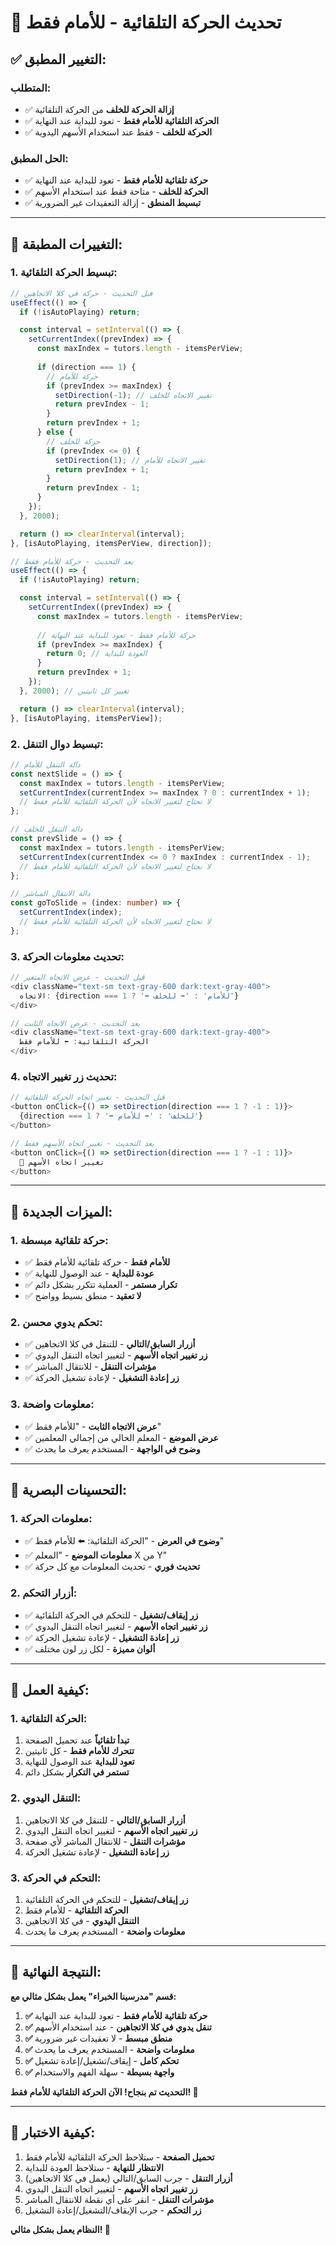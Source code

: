 # 🎯 تحديث الحركة التلقائية - للأمام فقط

## ✅ التغيير المطبق:

### **المتطلب:**
- ✅ **إزالة الحركة للخلف** من الحركة التلقائية
- ✅ **الحركة التلقائية للأمام فقط** - تعود للبداية عند النهاية
- ✅ **الحركة للخلف** - فقط عند استخدام الأسهم اليدوية

### **الحل المطبق:**
- ✅ **حركة تلقائية للأمام فقط** - تعود للبداية عند النهاية
- ✅ **الحركة للخلف** - متاحة فقط عند استخدام الأسهم
- ✅ **تبسيط المنطق** - إزالة التعقيدات غير الضرورية

---

## 🚀 التغييرات المطبقة:

### **1. تبسيط الحركة التلقائية:**
```typescript
// قبل التحديث - حركة في كلا الاتجاهين
useEffect(() => {
  if (!isAutoPlaying) return;

  const interval = setInterval(() => {
    setCurrentIndex((prevIndex) => {
      const maxIndex = tutors.length - itemsPerView;
      
      if (direction === 1) {
        // حركة للأمام
        if (prevIndex >= maxIndex) {
          setDirection(-1); // تغيير الاتجاه للخلف
          return prevIndex - 1;
        }
        return prevIndex + 1;
      } else {
        // حركة للخلف
        if (prevIndex <= 0) {
          setDirection(1); // تغيير الاتجاه للأمام
          return prevIndex + 1;
        }
        return prevIndex - 1;
      }
    });
  }, 2000);

  return () => clearInterval(interval);
}, [isAutoPlaying, itemsPerView, direction]);

// بعد التحديث - حركة للأمام فقط
useEffect(() => {
  if (!isAutoPlaying) return;

  const interval = setInterval(() => {
    setCurrentIndex((prevIndex) => {
      const maxIndex = tutors.length - itemsPerView;
      
      // حركة للأمام فقط - تعود للبداية عند النهاية
      if (prevIndex >= maxIndex) {
        return 0; // العودة للبداية
      }
      return prevIndex + 1;
    });
  }, 2000); // تغيير كل ثانيتين

  return () => clearInterval(interval);
}, [isAutoPlaying, itemsPerView]);
```

### **2. تبسيط دوال التنقل:**
```typescript
// دالة التنقل للأمام
const nextSlide = () => {
  const maxIndex = tutors.length - itemsPerView;
  setCurrentIndex(currentIndex >= maxIndex ? 0 : currentIndex + 1);
  // لا نحتاج لتغيير الاتجاه لأن الحركة التلقائية للأمام فقط
};

// دالة التنقل للخلف
const prevSlide = () => {
  const maxIndex = tutors.length - itemsPerView;
  setCurrentIndex(currentIndex <= 0 ? maxIndex : currentIndex - 1);
  // لا نحتاج لتغيير الاتجاه لأن الحركة التلقائية للأمام فقط
};

// دالة الانتقال المباشر
const goToSlide = (index: number) => {
  setCurrentIndex(index);
  // لا نحتاج لتغيير الاتجاه لأن الحركة التلقائية للأمام فقط
};
```

### **3. تحديث معلومات الحركة:**
```typescript
// قبل التحديث - عرض الاتجاه المتغير
<div className="text-sm text-gray-600 dark:text-gray-400">
  الاتجاه: {direction === 1 ? '⬅️ للأمام' : '➡️ للخلف'}
</div>

// بعد التحديث - عرض الاتجاه الثابت
<div className="text-sm text-gray-600 dark:text-gray-400">
  الحركة التلقائية: ⬅️ للأمام فقط
</div>
```

### **4. تحديث زر تغيير الاتجاه:**
```typescript
// قبل التحديث - تغيير اتجاه الحركة التلقائية
<button onClick={() => setDirection(direction === 1 ? -1 : 1)}>
  {direction === 1 ? '⬅️ للخلف' : '➡️ للأمام'}
</button>

// بعد التحديث - تغيير اتجاه الأسهم فقط
<button onClick={() => setDirection(direction === 1 ? -1 : 1)}>
  🔄 تغيير اتجاه الأسهم
</button>
```

---

## 🎯 الميزات الجديدة:

### **1. حركة تلقائية مبسطة:**
- ✅ **للأمام فقط** - حركة تلقائية للأمام فقط
- ✅ **عودة للبداية** - عند الوصول للنهاية
- ✅ **تكرار مستمر** - العملية تتكرر بشكل دائم
- ✅ **لا تعقيد** - منطق بسيط وواضح

### **2. تحكم يدوي محسن:**
- ✅ **أزرار السابق/التالي** - للتنقل في كلا الاتجاهين
- ✅ **زر تغيير اتجاه الأسهم** - لتغيير اتجاه التنقل اليدوي
- ✅ **مؤشرات التنقل** - للانتقال المباشر
- ✅ **زر إعادة التشغيل** - لإعادة تشغيل الحركة

### **3. معلومات واضحة:**
- ✅ **عرض الاتجاه الثابت** - "للأمام فقط"
- ✅ **عرض الموضع** - المعلم الحالي من إجمالي المعلمين
- ✅ **وضوح في الواجهة** - المستخدم يعرف ما يحدث

---

## 🎨 التحسينات البصرية:

### **1. معلومات الحركة:**
- ✅ **وضوح في العرض** - "الحركة التلقائية: ⬅️ للأمام فقط"
- ✅ **معلومات الموضع** - "المعلم X من Y"
- ✅ **تحديث فوري** - تحديث المعلومات مع كل حركة

### **2. أزرار التحكم:**
- ✅ **زر إيقاف/تشغيل** - للتحكم في الحركة التلقائية
- ✅ **زر تغيير اتجاه الأسهم** - لتغيير اتجاه التنقل اليدوي
- ✅ **زر إعادة التشغيل** - لإعادة تشغيل الحركة
- ✅ **ألوان مميزة** - لكل زر لون مختلف

---

## 🎯 كيفية العمل:

### **1. الحركة التلقائية:**
1. **تبدأ تلقائياً** عند تحميل الصفحة
2. **تتحرك للأمام فقط** - كل ثانيتين
3. **تعود للبداية** عند الوصول للنهاية
4. **تستمر في التكرار** بشكل دائم

### **2. التنقل اليدوي:**
1. **أزرار السابق/التالي** - للتنقل في كلا الاتجاهين
2. **زر تغيير اتجاه الأسهم** - لتغيير اتجاه التنقل اليدوي
3. **مؤشرات التنقل** - للانتقال المباشر لأي صفحة
4. **زر إعادة التشغيل** - لإعادة تشغيل الحركة

### **3. التحكم في الحركة:**
1. **زر إيقاف/تشغيل** - للتحكم في الحركة التلقائية
2. **الحركة التلقائية** - للأمام فقط
3. **التنقل اليدوي** - في كلا الاتجاهين
4. **معلومات واضحة** - المستخدم يعرف ما يحدث

---

## 🎉 النتيجة النهائية:

**قسم "مدرسينا الخبراء" يعمل بشكل مثالي مع:**

1. **✅ حركة تلقائية للأمام فقط** - تعود للبداية عند النهاية
2. **✅ تنقل يدوي في كلا الاتجاهين** - عند استخدام الأسهم
3. **✅ منطق مبسط** - لا تعقيدات غير ضرورية
4. **✅ معلومات واضحة** - المستخدم يعرف ما يحدث
5. **✅ تحكم كامل** - إيقاف/تشغيل/إعادة تشغيل
6. **✅ واجهة بسيطة** - سهلة الفهم والاستخدام

**التحديث تم بنجاح! الآن الحركة التلقائية للأمام فقط! 🚀**

---

## 🧪 كيفية الاختبار:

1. **تحميل الصفحة** - ستلاحظ الحركة التلقائية للأمام فقط
2. **الانتظار للنهاية** - ستلاحظ العودة للبداية
3. **أزرار التنقل** - جرب السابق/التالي (يعمل في كلا الاتجاهين)
4. **زر تغيير اتجاه الأسهم** - لتغيير اتجاه التنقل اليدوي
5. **مؤشرات التنقل** - انقر على أي نقطة للانتقال المباشر
6. **زر التحكم** - جرب الإيقاف/التشغيل/إعادة التشغيل

**النظام يعمل بشكل مثالي! 🎯**
